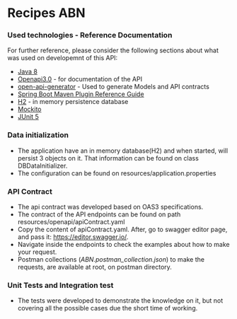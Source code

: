 # Recipes ABN
### Used technologies - Reference Documentation
For further reference, please consider the following sections about what was used on developemnt of this API:
* [Java 8](https://docs.oracle.com/javase/8/docs/api/)
* [Openapi3.0](https://swagger.io/specification/) - for documentation of the API
* [open-api-generator](https://www.baeldung.com/java-openapi-generator-server) - Used to generate Models and API contracts
* [Spring Boot Maven Plugin Reference Guide](https://docs.spring.io/spring-boot/docs/2.7.2/maven-plugin/reference/html/)
* [H2](https://www.h2database.com/html/main.html) - in memory persistence database
* [Mockito](https://site.mockito.org/)
* [JUnit 5](https://junit.org/junit5/)

### Data initialization
* The application have an in memory database(H2) and when started, will persist 3 objects on it.
That information can be found on class DBDataInitializer.
* The configuration can be found on resources/application.properties

### API Contract
* The api contract was developed based on OAS3 specifications.
* The contract of the API endpoints can be found on path resources/openapi/apiContract.yaml
* Copy the content of apiContract.yaml. After, go to swagger editor page, and pass it: https://editor.swagger.io/.
* Navigate inside the endpoints to check the examples about how to make your request.
* Postman collections (*ABN.postman_collection.json*) to make the requests, are available at root, on postman directory. 

### Unit Tests and Integration test
* The tests were developed to demonstrate the knowledge on it, but not covering all the possible cases due the short time of working.






